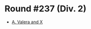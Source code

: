 # Round #237 (Div. 2)

* [A. Valera and X][]

[A. Valera and X]: http://codeforces.com/contest/404/problem/A
